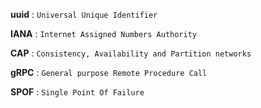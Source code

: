 
**uuid** : `Universal Unique Identifier`

**IANA** : `Internet Assigned Numbers Authority`

**CAP** : `Consistency, Availability and Partition networks`

**gRPC** : `General purpose Remote Procedure Call`

**SPOF** : `Single Point Of Failure`